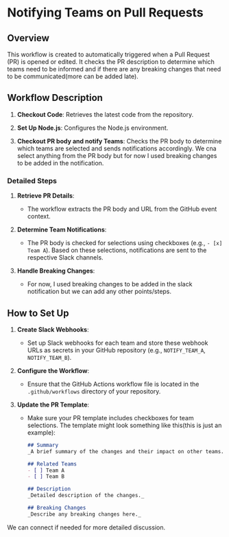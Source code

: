 # Notifying Teams on Pull Requests

## Overview

This workflow is created to automatically triggered when a Pull Request (PR) is opened or edited. It checks the PR description to determine which teams need to be informed and if there are any breaking changes that need to be communicated(more can be added late).

## Workflow Description
1. **Checkout Code**: Retrieves the latest code from the repository.

2. **Set Up Node.js**: Configures the Node.js environment.

3. **Checkout PR body and notify Teams**: Checks the PR body to determine which teams are selected and sends notifications accordingly. We cna select anything from the PR body but for now I used breaking changes to be added in the notification.

### Detailed Steps

1. **Retrieve PR Details**:
   - The workflow extracts the PR body and URL from the GitHub event context.

2. **Determine Team Notifications**:
   - The PR body is checked for selections using checkboxes (e.g., `- [x] Team A`). Based on these selections, notifications are sent to the respective Slack channels.

3. **Handle Breaking Changes**:
   - For now, I used breaking changes to be added in the slack notification but we can add any other points/steps. 

## How to Set Up
1. **Create Slack Webhooks**:
   - Set up Slack webhooks for each team and store these webhook URLs as secrets in your GitHub repository (e.g., `NOTIFY_TEAM_A`, `NOTIFY_TEAM_B`).

2. **Configure the Workflow**:
   - Ensure that the GitHub Actions workflow file is located in the `.github/workflows` directory of your repository.

3. **Update the PR Template**:
   - Make sure your PR template includes checkboxes for team selections. The template might look something like this(this is just an example):

     ```markdown
     ## Summary
     _A brief summary of the changes and their impact on other teams._

     ## Related Teams
     - [ ] Team A
     - [ ] Team B

     ## Description
     _Detailed description of the changes._

     ## Breaking Changes
     _Describe any breaking changes here._
     ```


We can connect if needed for more detailed discussion.